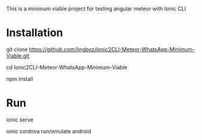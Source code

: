 This is a minimum viable project for testing angular meteor with Ionic CLI

# Installation
git clone https://github.com/lingboz/Ionic2CLI-Meteor-WhatsApp-Minimum-Viable.git

cd Ionic2CLI-Meteor-WhatsApp-Minimum-Viable

npm install

# Run
ionic serve

ionic cordova run/emulate android

